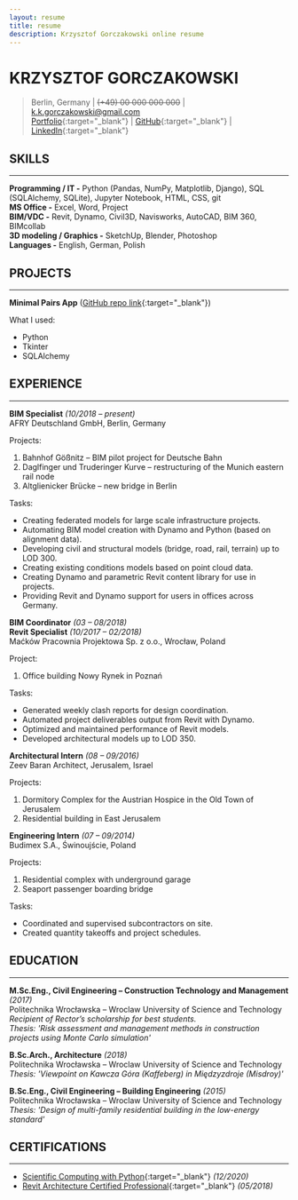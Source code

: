 ```yaml
---
layout: resume
title: resume
description: Krzysztof Gorczakowski online resume
---
```


# KRZYSZTOF GORCZAKOWSKI

> Berlin, Germany | ~~(+49) 00 000 000 000~~ | [k.k.gorczakowski@gmail.com](mailto:k.k.gorczakowski@gmail.com)  
> [Portfolio](https://gorczakowski.github.io/){:target="_blank"} | [GitHub](https://github.com/gorczakowski){:target="_blank"} | [LinkedIn](https://www.linkedin.com/in/kgorczakowski/){:target="_blank"}  

## SKILLS
---

**Programming / IT -** Python (Pandas, NumPy, Matplotlib, Django), SQL (SQLAlchemy, SQLite), Jupyter Notebook, HTML, CSS, git  
**MS Office -** Excel, Word, Project  
**BIM/VDC -** Revit, Dynamo, Civil3D, Navisworks, AutoCAD, BIM 360, BIMcollab  
**3D modeling / Graphics -** SketchUp, Blender, Photoshop  
**Languages -** English, German, Polish  

## PROJECTS
---

**Minimal Pairs App** ([GitHub repo link](https://github.com/gorczakowski/minimal-pairs-app){:target="_blank"})  

What I used:  
 - Python
 - Tkinter
 - SQLAlchemy

## EXPERIENCE
---

**BIM Specialist** *(10/2018 – present)*  
AFRY Deutschland GmbH, Berlin, Germany  

Projects:  
1. Bahnhof Gößnitz – BIM pilot project for Deutsche Bahn
2. Daglfinger und Truderinger Kurve – restructuring of the Munich eastern rail node
3. Altglienicker Brücke – new bridge in Berlin

Tasks:  
 - Creating federated models for large scale infrastructure projects.
 - Automating BIM model creation with Dynamo and Python (based on alignment data).
 - Developing civil and structural models (bridge, road, rail, terrain) up to LOD 300.
 - Creating existing conditions models based on point cloud data.
 - Creating Dynamo and parametric Revit content library for use in projects.
 - Providing Revit and Dynamo support for users in offices across Germany.

**BIM Coordinator** *(03 – 08/2018)*  
**Revit Specialist** *(10/2017 – 02/2018)*  
Maćków Pracownia Projektowa Sp. z o.o., Wrocław, Poland  

Project:  
1. Office building Nowy Rynek in Poznań

Tasks:  
 - Generated weekly clash reports for design coordination.
 - Automated project deliverables output from Revit with Dynamo.
 - Optimized and maintained performance of Revit models.
 - Developed architectural models up to LOD 350.

**Architectural Intern** *(08 – 09/2016)*  
Zeev Baran Architect, Jerusalem, Israel  

Projects:  
1. Dormitory Complex for the Austrian Hospice in the Old Town of Jerusalem
2. Residential building in East Jerusalem

**Engineering Intern** *(07 – 09/2014)*  
Budimex S.A., Świnoujście, Poland  

Projects:  
1. Residential complex with underground garage
2. Seaport passenger boarding bridge

Tasks:  
 - Coordinated and supervised subcontractors on site.
 - Created quantity takeoffs and project schedules.

## EDUCATION 
---

**M.Sc.Eng., Civil Engineering – Construction Technology and Management** *(2017)*  
Politechnika Wrocławska – Wroclaw University of Science and Technology  
*Recipient of Rector’s scholarship for best students.*  
*Thesis: 'Risk assessment and management methods in construction projects using Monte Carlo simulation'*
 
**B.Sc.Arch., Architecture** *(2018)*  
Politechnika Wrocławska – Wroclaw University of Science and Technology  
*Thesis: 'Viewpoint on Kawcza Góra (Kaffeberg) in Międzyzdroje (Misdroy)'*

**B.Sc.Eng., Civil Engineering – Building Engineering** *(2015)*  
Politechnika Wrocławska – Wroclaw University of Science and Technology  
*Thesis: 'Design of multi-family residential building in the low-energy standard'*

## CERTIFICATIONS 
---

- [Scientific Computing with Python](hhttps://www.freecodecamp.org/certification/fccd139d6bb-bfb9-4d34-814d-b7f60d40a262/scientific-computing-with-python-v7){:target="_blank"} *(12/2020)*  
- [Revit Architecture Certified Professional](https://www.youracclaim.com/badges/f45bcc88-fda5-44a2-8ce8-041a6e9747ef/public_url){:target="_blank"} *(05/2018)*  
